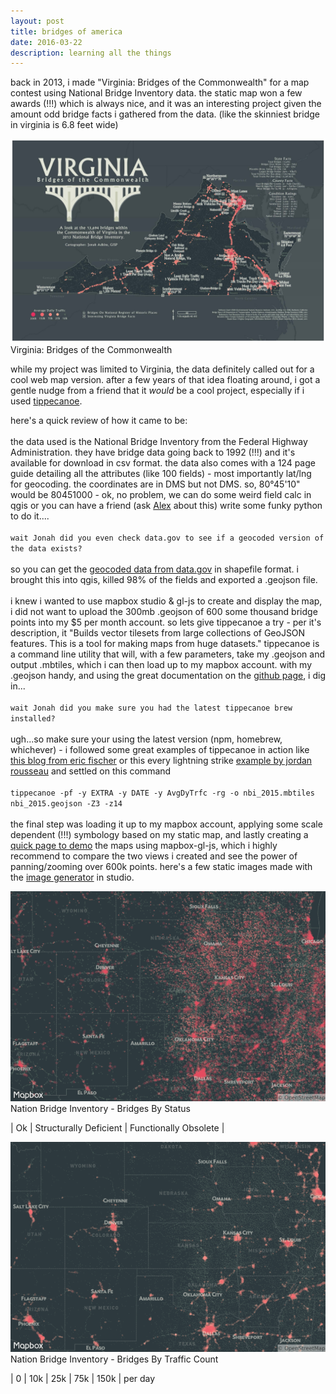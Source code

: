 ```yaml
---
layout: post
title: bridges of america
date: 2016-03-22
description: learning all the things
---
```


back in 2013, i made "Virginia: Bridges of the Commonwealth" for a map contest using National Bridge Inventory data. the static map won a few awards (!!!) which is always nice, and it was an interesting project given the amount odd bridge facts i gathered from the data. (like the skinniest bridge in virginia is 6.8 feet wide)
<div class="img_row">
    <img class="col three" src="/img/posts/vabridge.jpg">
</div>
<div class="col three caption">
    Virginia: Bridges of the Commonwealth
</div>

while my project was limited to Virginia, the data definitely called out for a cool web map version. after a few years of that idea floating around, i got a gentle nudge from a friend that it _would_ be a cool project, especially if i used [tippecanoe](https://github.com/mapbox/tippecanoe).

here's a quick review of how it came to be:<br><br>     the data used is the National Bridge Inventory from the Federal Highway Administration. they have     bridge data going back to 1992 (!!!) and it's available for download in csv format. the data also     comes with a 124 page guide detailing all the attributes (like 100 fields) - most importantly lat/lng     for geocoding. the coordinates are in DMS but not DMS. so, 80°45'10" would be 80451000 - ok, no problem,     we can do some weird field calc in qgis or you can have a friend (ask [Alex](https://twitter.com/alex_kappel)     about this) write some funky python to do it....     <br><br>     `wait Jonah did you even check data.gov to see if a geocoded version of the data exists?`     <br><br>so you can get     the [geocoded data from data.gov](http://catalog.data.gov/dataset/national-bridge-inventory-national-geospatial-data-asset-ngda-bridges) in shapefile format. i brought this into qgis, killed 98% of the fields and exported a .geojson file.     <br>     <br>     i knew i wanted to use mapbox studio & gl-js to create and display the map, i did not want to upload the 300mb     .geojson of 600 some thousand bridge points into my $5 per month account. so lets give tippecanoe a try - per      it's description, it "Builds vector tilesets from large collections of GeoJSON features. This is a tool for      making maps from huge datasets." tippecanoe is a command line utility that will, with a few parameters, take      my .geojson and output .mbtiles, which i can then load up to my mapbox account. with my .geojson handy, and      using the great documentation on the [github page](https://github.com/mapbox/tippecanoe), i dig in...<br><br>      `wait Jonah did you make sure you had the latest tippecanoe brew installed?` <br><br>      ugh...so make sure your using the      latest version (npm, homebrew, whichever) - i followed some great examples of tippecanoe in action like      [this blog from eric fischer](https://www.mapbox.com/blog/vector-density/) or this every lightning strike      [example by jordan rousseau](http://rousseau.io/2015/03/23/visualizing-a-month-of-lightning/) and settled      on this command <br><br>      `tippecanoe -pf -y EXTRA -y DATE -y AvgDyTrfc -rg -o nbi_2015.mbtiles nbi_2015.geojson -Z3 -z14` <br><br>     the final step was loading it up to my mapbox account, applying some scale dependent (!!!) symbology based on     my static map, and lastly creating a [quick page to demo](http://jonahadkins.github.io/bridges.html) the maps using mapbox-gl-js, which     i highly recommend to compare the two views i created and see the power of panning/zooming over 600k points.     here's a few static images made with the [image generator](https://www.mapbox.com/blog/static-maps-with-studio/)     in studio.

<div class="img_row">
    <img class="col three" src="/img/posts/bridgestatus.png">
</div>
<div class="col three caption">
    Nation Bridge Inventory - Bridges By Status<p>
		| Ok | Structurally Deficient | Functionally Obsolete |
</div>

<div class="img_row">
    <img class="col three" src="/img/posts/bridgetraffic.png">
</div>
<div class="col three caption">
    Nation Bridge Inventory - Bridges By Traffic Count<p>
		| 0 | 10k | 25k | 75k | 150k | per day
</div>
